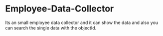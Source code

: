 # Employee-Data-Collector
Its an small employee data collector and it can show the data and also you can search the single data with the objectId.
